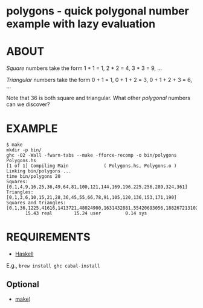 # polygons - quick polygonal number example with lazy evaluation

# ABOUT

*Square* numbers take the form 1 * 1 = 1, 2 * 2 = 4, 3 * 3 = 9, ...

*Triangular* numbers take the form 0 + 1 = 1, 0 + 1 + 2 = 3, 0 + 1 + 2 + 3 = 6, ...

Note that 36 is both square and triangular. What other *polygonal* numbers can we discover?

# EXAMPLE

```
$ make
mkdir -p bin/
ghc -O2 -Wall -fwarn-tabs --make -fforce-recomp -o bin/polygons Polygons.hs
[1 of 1] Compiling Main             ( Polygons.hs, Polygons.o )
Linking bin/polygons ...
time bin/polygons 20
Squares: [0,1,4,9,16,25,36,49,64,81,100,121,144,169,196,225,256,289,324,361]
Triangles: [0,1,3,6,10,15,21,28,36,45,55,66,78,91,105,120,136,153,171,190]
Squares and triangles: [0,1,36,1225,41616,1413721,48024900,1631432881,55420693056,1882672131025,63955431761796,2172602007770041,7263325169820736,8690408031080164,10245401755863184,17380816062160329,19553418069930369,29053300679282944,31843510970040004,34761632124320656]
       15.43 real        15.24 user         0.14 sys
```

# REQUIREMENTS

* [Haskell](https://www.haskell.org/)

E.g., `brew install ghc cabal-install`

## Optional

* [make](https://www.gnu.org/software/make/make.html))
